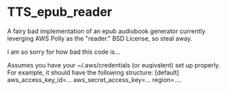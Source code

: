 # TTS_epub_reader
A fairy bad implementation of an epub audiobook generator currently leverging AWS Polly as the "reader." BSD License, so steal away.

I am so sorry for how bad this code is...

Assumes you have your ~/.aws/credentials (or euqivalent) set up properly. For example, it should have the following structure:
[default]
aws_access_key_id=...
aws_secret_access_key=...
region=....

